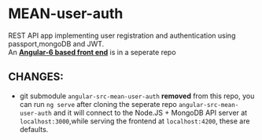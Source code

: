 # MEAN-user-auth

REST API app implementing user registration and authentication using passport,mongoDB and JWT.
<br>
An [**Angular-6 based front end**](https://github.com/shawn-dsilva/angular-src-mean-user-auth) is in a seperate repo

## CHANGES:
- git submodule `angular-src-mean-user-auth` **removed** from this repo,
    you can run `ng serve` after cloning the seperate repo `angular-src-mean-user-auth` and it will connect to the Node.JS + MongoDB API server at `localhost:3000`,while serving the frontend at `localhost:4200`, these are defaults.
